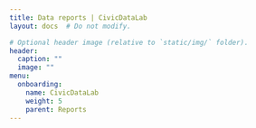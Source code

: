 ```yaml
---
title: Data reports | CivicDataLab
layout: docs  # Do not modify.

# Optional header image (relative to `static/img/` folder).
header:
  caption: ""
  image: ""
menu:
  onboarding:
    name: CivicDataLab
    weight: 5
    parent: Reports
---
```

